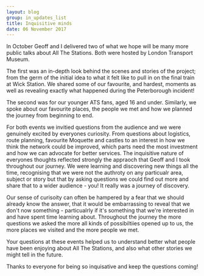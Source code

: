 ```yaml
---
layout: blog
group: in_updates_list
title: Inquisitive minds
date: 06 November 2017
---
```


In October Geoff and I delivered two of what we hope will be many more public talks about All The Stations. Both were hosted by London Transport Museum. 
 
The first was an in-depth look behind the scenes and stories of the project; from the germ of the initial idea to what it felt like to pull in on the final train at Wick Station. We shared some of our favourite, and hardest, moments as well as revealing exactly what happened during the Peterborough incident! 

The second was for our younger ATS fans, aged 16 and under. Similarly, we spoke about our favourite places, the people we met and how we planned the journey from beginning to end. 

For both events we invitied questions from the audience and we were genuinely excited by everyones curiosity. From questions about logistics, route planning, favourite Moquette and castles to an interest in how we think the network could be improved, which parts need the most investment and how we can advocate for better services. The inquisitive nature of everyones thoughts reflected strongly the appraoch that Geoff and I took throughout our journey. We were learning and discovering new things all the time, recognising that we were not the authroty on any particualr area, subject or story but that by asking questions we could find out more and share that to a wider audience - you! It really was a journey of discovery. 

Our sense of curisoity can often be hampered by a fear that we should already know the answer, that it would be embarrassing to reveal that we don't now something - particualrly if it's something that we're interested in and have spent time learning about. Throughout the journey the more questions we asked the more all kinds of possibiltiies opened up to us, the more places we visited and the more people we met. 

Your questions at these events helped us to understand better what people have been enjoying about All The Stations, and also what other stories we might tell in the future. 

Thanks to everyone for being so inquisative and keep the questions coming! 

